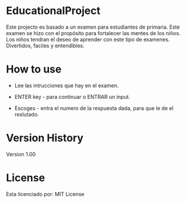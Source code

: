 # EducationalProject
Este projecto es basado a un examen para estudiantes de primaria.
Este examen se hizo con el propósito para fortalecer las mentes de los niños.
Los niños tendran el deseo de aprender con este tipo de examenes.
Divertidos, faciles y entendibles.

# How to use
- Lee las intrucciones que hay en el examen.

- ENTER key - para continuar o ENTRAR un input.

- Escoges - entra el numero de la respuesta dada, para que le de el reslutado.

# Version History

Version 1.00

# License

Esta licenciado por: MIT License


